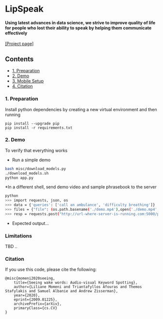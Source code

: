 # LipSpeak
#### Using latest advances in data science, we strive to improve quality of life for people who lost their ability to speak by helping them communicate effectively

[[Project page]](https://groups.ischool.berkeley.edu/LIPSPEAK/)


## Contents
* [1. Preparation](https://github.com/avinashsc/Lipspeak/#1-preparation)
* [2. Demo](https://youtu.be/ZKcpLItRvGI)
* [3. Mobile Setup](https://github.com/gurlina/LipSpeakApp)
* [4. Citation](https://groups.ischool.berkeley.edu/LIPSPEAK/How-it-Works.html)


### 1. Preparation

Install python dependencies by creating a new virtual environment and then running 

```
pip install --upgrade pip
pip install -r requirements.txt
```

### 2. Demo

To verify that everything works

* Run a simple demo 
``` bash
bash misc/download_models.py
./download_models.sh
python app.py
```

*In a different shell, send demo video and sample phrasebook to the server
```bash
python
>>> import requests, json, os
>>> data = {'queries': ['call an ambulance', 'difficulty breathing']}
>>> files = {"file": (os.path.basename('./demo.mp4'),open('./demo.mp4','rb'),'application/octet-stream'),"phrasebook": (None, json.dumps(data))}
>>> resp = requests.post("http://url-where-server-is-running.com:5000/predict",files=files) 
```

* Expected output...

### Limitations
TBD ..

### Citation
If you use this code, please cite the following:
```
@misc{momeni2020seeing,
    title={Seeing wake words: Audio-visual Keyword Spotting},
    author={Liliane Momeni and Triantafyllos Afouras and Themos Stafylakis and Samuel Albanie and Andrew Zisserman},
    year={2020},
    eprint={2009.01225},
    archivePrefix={arXiv},
    primaryClass={cs.CV}
}
